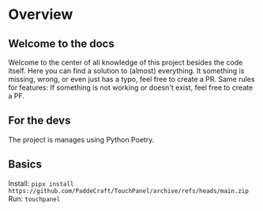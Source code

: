 # Overview

## Welcome to the docs

Welcome to the center of all knowledge of this project besides the code itself. Here you can find a solution to (almost) everything.
It something is missing, wrong, or even just has a typo, feel free to create a PR. Same rules for features: If something is not working or doesn't exist, feel free to create a PF.

## For the devs

The project is manages using Python Poetry.

## Basics

Install:
`pipx install https://github.com/PaddeCraft/TouchPanel/archive/refs/heads/main.zip`  
Run:
`touchpanel`